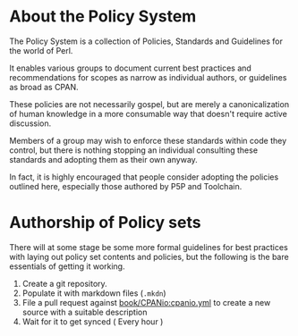 # About the Policy System

The Policy System is a collection of Policies, Standards and Guidelines for the
world of Perl.

It enables various groups to document current best practices and
recommendations for scopes as narrow as individual authors, or guidelines as
broad as CPAN.

These policies are not necessarily gospel, but are merely a canonicalization
of human knowledge in a more consumable way that doesn't require active
discussion.

Members of a group may wish to enforce these standards within code they
control, but there is nothing stopping an individual consulting these standards
and adopting them as their own anyway.

In fact, it is highly encouraged that people consider adopting the policies
outlined here, especially those authored by P5P and Toolchain.

# Authorship of Policy sets

There will at some stage be some more formal guidelines for best practices with
laying out policy set contents and policies, but the following is the bare
essentials of getting it working.

1. Create a git repository.
2. Populate it with markdown files (`.mkdn`)
3. File a pull request against
[book/CPANio:cpanio.yml](https://github.com/book/CPANio/blob/book/publishing/cpanio.yml)
to create a new source with a suitable description
4. Wait for it to get synced ( Every hour )


